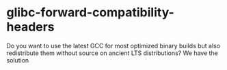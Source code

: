 # glibc-forward-compatibility-headers
Do you want to use the latest GCC for most optimized binary builds but also redistribute them without source on ancient LTS distributions? We have the solution
